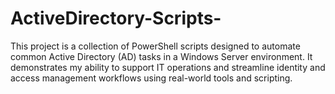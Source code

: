 # ActiveDirectory-Scripts-
This project is a collection of PowerShell scripts designed to automate common Active Directory (AD) tasks in a Windows Server environment. It demonstrates my ability to support IT operations and streamline identity and access management workflows using real-world tools and scripting.
